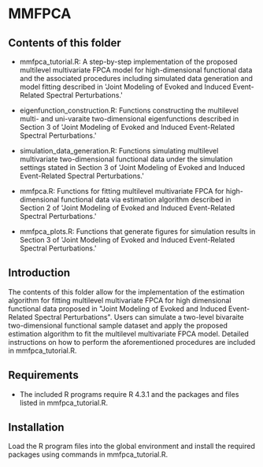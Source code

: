 # MMFPCA

## Contents of this folder

- mmfpca_tutorial.R: A step-by-step implementation of the proposed multilevel multivariate FPCA model for high-dimensional functional data and the associated procedures including simulated data generation and model fitting described in 'Joint Modeling of Evoked and Induced Event-Related Spectral Perturbations.'
  
- eigenfunction_construction.R: Functions constructing the multilevel multi- and uni-varaite two-dimensional eigenfunctions described in Section 3 of 'Joint Modeling of Evoked and Induced Event-Related Spectral Perturbations.'
  
- simulation_data_generation.R: Functions simulating multilevel multivariate two-dimensional functional data under the simulation settings stated in Section 3 of 'Joint Modeling of Evoked and Induced Event-Related Spectral Perturbations.'
  
- mmfpca.R: Functions for fitting multilevel multivariate FPCA for high-dimensional functional data via estimation algorithm described in Section 2 of 'Joint Modeling of Evoked and Induced Event-Related Spectral Perturbations.'

- mmfpca_plots.R: Functions that generate figures for simulation results in Section 3 of 'Joint Modeling of Evoked and Induced Event-Related Spectral Perturbations.'

## Introduction

The contents of this folder allow for the implementation of the estimation algorithm for fitting multilevel multivariate FPCA for high dimensional functional data proposed in "Joint Modeling of Evoked and Induced Event-Related Spectral Perturbations". Users can simulate a two-level bivaraite two-dimensional functional sample dataset and apply the proposed estimation algorithm to fit the multilevel multivariate FPCA model. Detailed instructions on how to perform the aforementioned procedures are included in mmfpca_tutorial.R.

## Requirements

- The included R programs require R 4.3.1 and the packages and files listed in mmfpca_tutorial.R.

## Installation

Load the R program files into the global environment and install the required packages using commands in mmfpca_tutorial.R.
